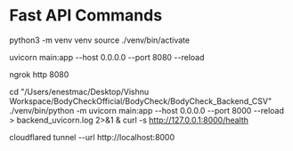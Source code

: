 # Fast API Commands
python3 -m venv venv
source ./venv/bin/activate

uvicorn main:app --host 0.0.0.0 --port 8080 --reload

ngrok http 8080

cd "/Users/enestmac/Desktop/Vishnu Workspace/BodyCheckOfficial/BodyCheck/BodyCheck_Backend_CSV"
./venv/bin/python -m uvicorn main:app --host 0.0.0.0 --port 8000 --reload > backend_uvicorn.log 2>&1 &
curl -s http://127.0.0.1:8000/health




cloudflared tunnel --url http://localhost:8000
